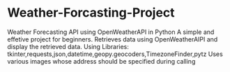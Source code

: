 # Weather-Forcasting-Project
Weather Forecasting API using OpenWeatherAPI in Python
A simple and effetive project for beginners.
Retrieves data using OpenWeatherAIPI and display the retrieved data.
Using Libraries: tkinter,requests,json,datetime,geopy.geocoders,TimezoneFinder,pytz
Uses various images whose address should be specified during calling
